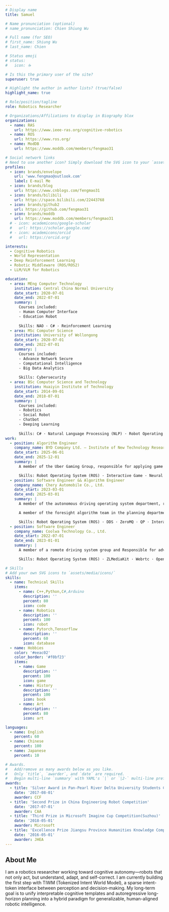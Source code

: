 ```yaml
---
# Display name
title: Samuel

# Name pronunciation (optional)
# name_pronunciation: Chien Shiung Wu

# Full name (for SEO)
# first_name: Shiung Wu
# last_name: Chien

# Status emoji
# status:
#   icon: ☕️

# Is this the primary user of the site?
superuser: true

# Highlight the author in author lists? (true/false)
highlight_name: true

# Role/position/tagline
role: Robotics Researcher

# Organizations/Affiliations to display in Biography blox
organizations:
  - name: RAS
    url: https://www.ieee-ras.org/cognitive-robotics
  - name: ROS
    url: https://www.ros.org/
  - name: ModDB
    url: https://www.moddb.com/members/fengmao31

# Social network links
# Need to use another icon? Simply download the SVG icon to your `assets/media/icons/` folder.
profiles:
  - icon: brands/envelope
    url: 'www.fengmao@outlook.com'
    label: E-mail Me
  - icon: brands/blog
    url: https://www.cnblogs.com/fengmao31
  - icon: brands/bilibili
    url: https://space.bilibili.com/22443768
  - icon: brands/github2
    url: https://github.com/fengmao31
  - icon: brands/moddb
    url: https://www.moddb.com/members/fengmao31
  # - icon: academicons/google-scholar
  #   url: https://scholar.google.com/
  # - icon: academicons/orcid
  #   url: https://orcid.org/

interests:
  - Cognitive Robotics
  - World Representation
  - Deep Reinforcement Learning
  - Robotic Middleware (ROS/ROS2)
  - LLM/VLM for Robotics

education:
  - area: MEng Computer Technology
    institution: Central China Normal University
    date_start: 2020-07-01
    date_end: 2022-07-01
    summary: |
      Courses included:
      - Human Computer Interface
      - Education Robot
  
      Skills: NAO · C# · Reinforcement Learning
  - area: MSc Computer Science
    institution: University of Wollongong
    date_start: 2020-07-01
    date_end: 2022-07-01
    summary: |
      Courses included:
      - Advance Network Secure
      - Computational Intelligence
      - Big Data Analytics
  
      Skills: Cybersecurity
  - area: BSc Computer Science and Technology
    institution: Huaiyin Institute of Technology
    date_start: 2014-09-01
    date_end: 2018-07-01
    summary: |
      Courses included:
      - Robotics
      - Social Robot
      - Chatbot
      - Deeping Learning
  
      Skills: C# · Natural Language Processing (NLP) · Robot Operating System (ROS) · C++ · Convolutional Neural Networks (CNN)
work:
  - position: Algorithm Engineer
    company_name: BYD Company Ltd. — Institute of New Technology Research
    date_start: 2025-06-01
    date_end: 2025-12-01
    summary: |
      A member of the Uber Gaming Group, responsible for applying game theory to optimize decision-making in autonomous driving, as well as conducting research on model-based evaluators and planners.

      Skills: Robot Operating System (ROS) · Interactive Game · Neural Network Planning
  - position: Software Engineer && Algorithm Engineer
    company_name: Chery Automobile Co., Ltd.
    date_start: 2023-03-01
    date_end: 2025-03-01
    summary: |
      A member of the autonomous driving operating system department, responsible for designing, implementing, and deploying a robust communication and scheduling system for intelligent vehicles.

      A member of the foresight algorithm team in the planning department, focusing on adaptive mapless trajectory generation and hybrid planning algorithms that integrate neural networks with rule-based method.

      Skills: Robot Operating System (ROS) · DDS · ZeroMQ · QP · Interactive Game · MCTS
  - position: Software Engineer
    company_name: Coolwa Technology Co., Ltd.
    date_start: 2022-07-01
    date_end: 2023-01-01
    summary: |
      A member of a romote driving system group and Responsible for advance network secure module and auido module .

      Skills: Robot Operating System (ROS) · ZLMediaKit · Webrtc · Openssl

# Skills
# Add your own SVG icons to `assets/media/icons/`
skills:
  - name: Technical Skills
    items:
      - name: C++,Python,C#,Arduino
        description: ''
        percent: 80
        icon: code
      - name: Robotics
        description: ''
        percent: 100
        icon: robot
      - name: Pytorch,Tensorflow
        description: ''
        percent: 60
        icon: database
  - name: Hobbies
    color: '#eeac02'
    color_border: '#f0bf23'
    items:
      - name: Game
        description: ''
        percent: 100
        icon: game
      - name: History
        description: ''
        percent: 100
        icon: book
      - name: Art
        description: ''
        percent: 80
        icon: art

languages:
  - name: English
    percent: 60
  - name: Chinese
    percent: 100
  - name: Japanese
    percent: 10

# Awards.
#   Add/remove as many awards below as you like.
#   Only `title`, `awarder`, and `date` are required.
#   Begin multi-line `summary` with YAML's `|` or `|2-` multi-line prefix and indent 2 spaces below.
awards:
  - title: 'Silver Award in Pan-Pearl River Delta University Students Computer Works Competition Finals'
    date: '2017-08-01'
    awarder: CCF
  - title: 'Second Prize in China Engineering Robot Competition'
    date: '2017-07-01'
    awarder: CAA
  - title: 'Third Prize in Microsoft Imagine Cup Competition(Suzhou)'
    date: '2018-05-01'
    awarder: Microsoft
  - title: 'Excellence Prize Jiangsu Province Humanities Knowledge Competition'
    date: '2016-05-01'
    awarder: JHEA
---
```


## About Me

I am a robotics researcher working toward cognitive autonomy—robots that not only act, but understand, adapt, and self-correct. I am currently building the first step with TIWM (Tokenized Intent World Model), a sparse intent-token interface between perception and decision-making. My long-term goal is to unify interpretable cognitive templates and autoregressive long-horizon planning into a hybrid paradigm for generalizable, human-aligned robotic intelligence.